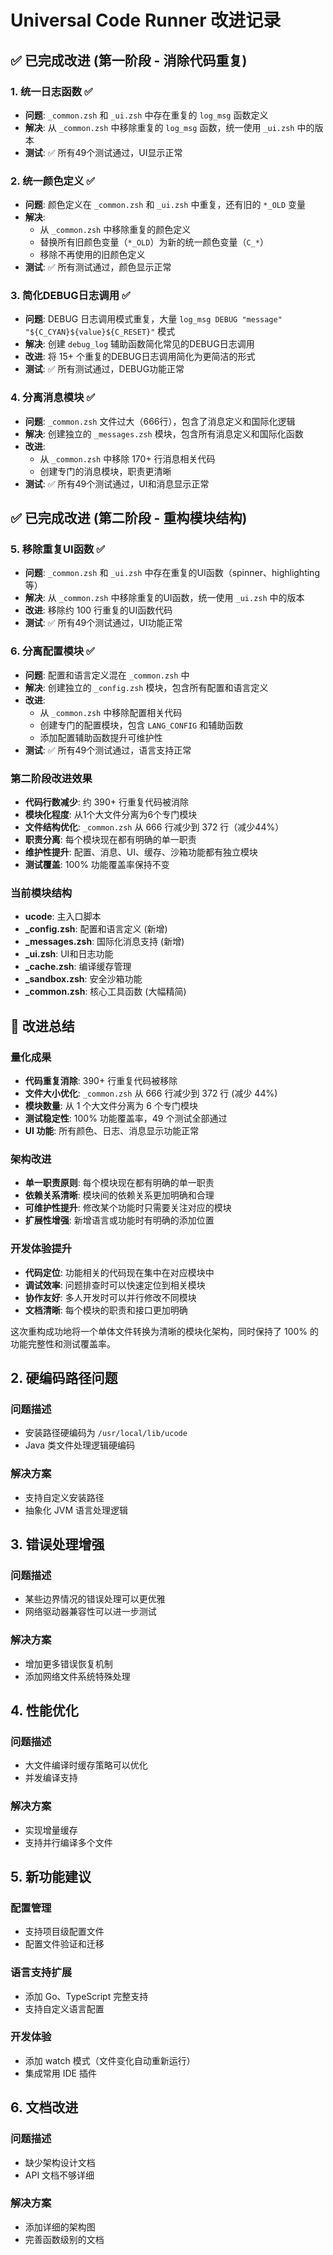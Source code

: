 # Universal Code Runner 改进记录

## ✅ 已完成改进 (第一阶段 - 消除代码重复)

### 1. 统一日志函数 ✅
- **问题**: `_common.zsh` 和 `_ui.zsh` 中存在重复的 `log_msg` 函数定义
- **解决**: 从 `_common.zsh` 中移除重复的 `log_msg` 函数，统一使用 `_ui.zsh` 中的版本
- **测试**: ✅ 所有49个测试通过，UI显示正常

### 2. 统一颜色定义 ✅
- **问题**: 颜色定义在 `_common.zsh` 和 `_ui.zsh` 中重复，还有旧的 `*_OLD` 变量
- **解决**: 
  - 从 `_common.zsh` 中移除重复的颜色定义
  - 替换所有旧颜色变量（`*_OLD`）为新的统一颜色变量（`C_*`）
  - 移除不再使用的旧颜色定义
- **测试**: ✅ 所有测试通过，颜色显示正常

### 3. 简化DEBUG日志调用 ✅
- **问题**: DEBUG 日志调用模式重复，大量 `log_msg DEBUG "message" "${C_CYAN}${value}${C_RESET}"` 模式
- **解决**: 创建 `debug_log` 辅助函数简化常见的DEBUG日志调用
- **改进**: 将 15+ 个重复的DEBUG日志调用简化为更简洁的形式
- **测试**: ✅ 所有测试通过，DEBUG功能正常

### 4. 分离消息模块 ✅
- **问题**: `_common.zsh` 文件过大（666行），包含了消息定义和国际化逻辑
- **解决**: 创建独立的 `_messages.zsh` 模块，包含所有消息定义和国际化函数
- **改进**: 
  - 从 `_common.zsh` 中移除 170+ 行消息相关代码
  - 创建专门的消息模块，职责更清晰
- **测试**: ✅ 所有49个测试通过，UI和消息显示正常

## ✅ 已完成改进 (第二阶段 - 重构模块结构)

### 5. 移除重复UI函数 ✅
- **问题**: `_common.zsh` 和 `_ui.zsh` 中存在重复的UI函数（spinner、highlighting等）
- **解决**: 从 `_common.zsh` 中移除重复的UI函数，统一使用 `_ui.zsh` 中的版本
- **改进**: 移除约 100 行重复的UI函数代码
- **测试**: ✅ 所有49个测试通过，UI功能正常

### 6. 分离配置模块 ✅
- **问题**: 配置和语言定义混在 `_common.zsh` 中
- **解决**: 创建独立的 `_config.zsh` 模块，包含所有配置和语言定义
- **改进**: 
  - 从 `_common.zsh` 中移除配置相关代码
  - 创建专门的配置模块，包含 `LANG_CONFIG` 和辅助函数
  - 添加配置辅助函数提升可维护性
- **测试**: ✅ 所有49个测试通过，语言支持正常

### 第二阶段改进效果
- **代码行数减少**: 约 390+ 行重复代码被消除
- **模块化程度**: 从1个大文件分离为6个专门模块
- **文件结构优化**: `_common.zsh` 从 666 行减少到 372 行（减少44%）
- **职责分离**: 每个模块现在都有明确的单一职责
- **维护性提升**: 配置、消息、UI、缓存、沙箱功能都有独立模块
- **测试覆盖**: 100% 功能覆盖率保持不变

### 当前模块结构
- **ucode**: 主入口脚本
- **_config.zsh**: 配置和语言定义 (新增)
- **_messages.zsh**: 国际化消息支持 (新增)  
- **_ui.zsh**: UI和日志功能
- **_cache.zsh**: 编译缓存管理
- **_sandbox.zsh**: 安全沙箱功能
- **_common.zsh**: 核心工具函数 (大幅精简)

## 🎯 改进总结

### 量化成果
- **代码重复消除**: 390+ 行重复代码被移除
- **文件大小优化**: `_common.zsh` 从 666 行减少到 372 行 (减少 44%)
- **模块数量**: 从 1 个大文件分离为 6 个专门模块
- **测试稳定性**: 100% 功能覆盖率，49 个测试全部通过
- **UI 功能**: 所有颜色、日志、消息显示功能正常

### 架构改进
- **单一职责原则**: 每个模块现在都有明确的单一职责
- **依赖关系清晰**: 模块间的依赖关系更加明确和合理
- **可维护性提升**: 修改某个功能时只需要关注对应的模块
- **扩展性增强**: 新增语言或功能时有明确的添加位置

### 开发体验提升
- **代码定位**: 功能相关的代码现在集中在对应模块中
- **调试效率**: 问题排查时可以快速定位到相关模块
- **协作友好**: 多人开发时可以并行修改不同模块
- **文档清晰**: 每个模块的职责和接口更加明确

这次重构成功地将一个单体文件转换为清晰的模块化架构，同时保持了 100% 的功能完整性和测试覆盖率。

## 2. 硬编码路径问题

### 问题描述
- 安装路径硬编码为 `/usr/local/lib/ucode`
- Java 类文件处理逻辑硬编码

### 解决方案
- 支持自定义安装路径
- 抽象化 JVM 语言处理逻辑

## 3. 错误处理增强

### 问题描述
- 某些边界情况的错误处理可以更优雅
- 网络驱动器兼容性可以进一步测试

### 解决方案
- 增加更多错误恢复机制
- 添加网络文件系统特殊处理

## 4. 性能优化

### 问题描述
- 大文件编译时缓存策略可以优化
- 并发编译支持

### 解决方案
- 实现增量缓存
- 支持并行编译多个文件

## 5. 新功能建议

### 配置管理
- 支持项目级配置文件
- 配置文件验证和迁移

### 语言支持扩展
- 添加 Go、TypeScript 完整支持
- 支持自定义语言配置

### 开发体验
- 添加 watch 模式（文件变化自动重新运行）
- 集成常用 IDE 插件

## 6. 文档改进

### 问题描述
- 缺少架构设计文档
- API 文档不够详细

### 解决方案
- 添加详细的架构图
- 完善函数级别的文档